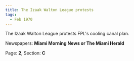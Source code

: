 ```yaml
---  
title: The Izaak Walton League protests  
tags:  
  - Feb 1970  
---  
```

  
The Izaak Walton League protests FPL's cooling canal plan.  
  
Newspapers: **Miami Morning News or The Miami Herald**  
  
Page: **2**, Section: **C** 
